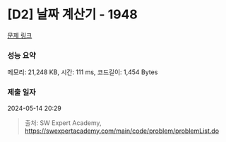 # [D2] 날짜 계산기 - 1948 

[문제 링크](https://swexpertacademy.com/main/code/problem/problemDetail.do?contestProbId=AV5PnnU6AOsDFAUq) 

### 성능 요약

메모리: 21,248 KB, 시간: 111 ms, 코드길이: 1,454 Bytes

### 제출 일자

2024-05-14 20:29



> 출처: SW Expert Academy, https://swexpertacademy.com/main/code/problem/problemList.do